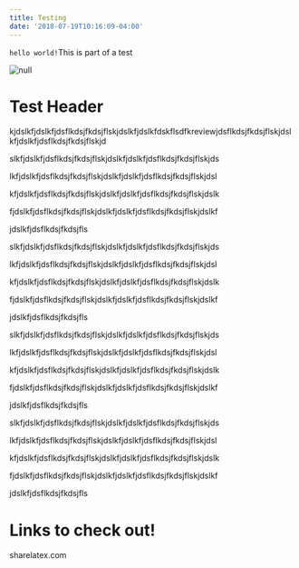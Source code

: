 ```yaml
---
title: Testing
date: '2018-07-19T10:16:09-04:00'
---
```

`hello world!`This is part of a test



![null](/images/route-sketch.png)

# Test Header

kjdslkfjdslkfjdsflkdsjfkdsjflskjdslkfjdslkfdskflsdfkreviewjdsflkdsjfkdsjflskjdslkfjdslkfjdsflkdsjfkdsjflskjd

<p>slkfjdslkfjdsflkdsjfkdsjflskjdslkfjdslkfjdsflkdsjfkdsjflskjds<p>lkfjdslkfjdsflkdsjfkdsjflskjdslkfjdslkfjdsflkdsjfkdsjflskjdsl<p>kfjdslkfjdsflkdsjfkdsjflskjdslkfjdslkfjdsflkdsjfkdsjflskjdslk<p>fjdslkfjdsflkdsjfkdsjflskjdslkfjdslkfjdsflkdsjfkdsjflskjdslkf<p>jdslkfjdsflkdsjfkdsjfls
<p>slkfjdslkfjdsflkdsjfkdsjflskjdslkfjdslkfjdsflkdsjfkdsjflskjds<p>lkfjdslkfjdsflkdsjfkdsjflskjdslkfjdslkfjdsflkdsjfkdsjflskjdsl<p>kfjdslkfjdsflkdsjfkdsjflskjdslkfjdslkfjdsflkdsjfkdsjflskjdslk<p>fjdslkfjdsflkdsjfkdsjflskjdslkfjdslkfjdsflkdsjfkdsjflskjdslkf<p>jdslkfjdsflkdsjfkdsjfls
<p>slkfjdslkfjdsflkdsjfkdsjflskjdslkfjdslkfjdsflkdsjfkdsjflskjds<p>lkfjdslkfjdsflkdsjfkdsjflskjdslkfjdslkfjdsflkdsjfkdsjflskjdsl<p>kfjdslkfjdsflkdsjfkdsjflskjdslkfjdslkfjdsflkdsjfkdsjflskjdslk<p>fjdslkfjdsflkdsjfkdsjflskjdslkfjdslkfjdsflkdsjfkdsjflskjdslkf<p>jdslkfjdsflkdsjfkdsjfls
<p>slkfjdslkfjdsflkdsjfkdsjflskjdslkfjdslkfjdsflkdsjfkdsjflskjds<p>lkfjdslkfjdsflkdsjfkdsjflskjdslkfjdslkfjdsflkdsjfkdsjflskjdsl<p>kfjdslkfjdsflkdsjfkdsjflskjdslkfjdslkfjdsflkdsjfkdsjflskjdslk<p>fjdslkfjdsflkdsjfkdsjflskjdslkfjdslkfjdsflkdsjfkdsjflskjdslkf<p>jdslkfjdsflkdsjfkdsjfls





# Links to check out!

sharelatex.com
